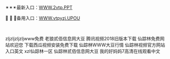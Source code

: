 <p>
	✴✴✴最新入口：<a href="http://www.baidu.com/link?url=6MA2SWnO3Raqke39an_0PUxosM6ZrUGzi1BN9tNnlPW&wd">WWW.2vtp.PPT</a> 
	<p>
		🦑
🦑
🦑备用入口：<a href="http://www.baidu.com/link?url=6MA2SWnO3Raqke39an_0PUxosM6ZrUGzi1BN9tNnlPW&wd">WWW.vtpyzj.UPOU</a> 
	</p>
	<p>
		<br />
	</p>
	<p>
		zljzljzljzljwww免费
老狼贰佰信息网大豆
腾讯视频2018旧版本下载
仙踪林免费网站欢迎您
下载西瓜视频安装免费下载
仙踪林WWW大豆行情
仙踪林视频官方网站入口英文
xzl仙踪林一区
仙踪林贰佰信息网大豆
我的好妈妈7高清在线观看中文
	</p>
